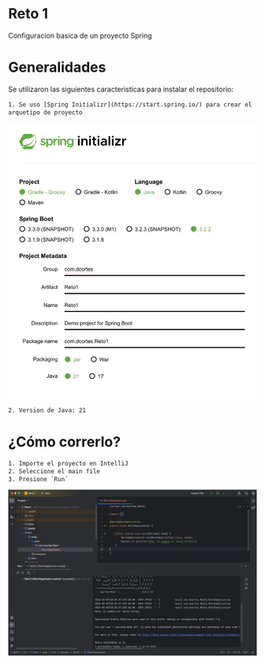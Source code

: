 # Reto 1

Configuracion basica de un proyecto Spring

# Generalidades

Se utilizaron las siguientes caracteristicas para instalar el repositorio:

    1. Se uso [Spring Initializr](https://start.spring.io/) para crear el arquetipo de proyecto

![Spring Initializr](/docs/images/spring.png)

    2. Version de Java: 21

# ¿Cómo correrlo?

    1. Importe el proyecto en IntelliJ
    2. Seleccione el main file
    3. Presione `Run`

![IntelliJ](/docs/images/intellij.png)
